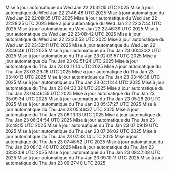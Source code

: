 Mise à jour automatique du Wed Jan 22 21:32:15 UTC 2025
Mise à jour automatique du Wed Jan 22 21:46:48 UTC 2025
Mise à jour automatique du Wed Jan 22 22:08:35 UTC 2025
Mise à jour automatique du Wed Jan 22 22:28:25 UTC 2025
Mise à jour automatique du Wed Jan 22 22:37:44 UTC 2025
Mise à jour automatique du Wed Jan 22 22:46:39 UTC 2025
Mise à jour automatique du Wed Jan 22 23:08:42 UTC 2025
Mise à jour automatique du Wed Jan 22 23:23:53 UTC 2025
Mise à jour automatique du Wed Jan 22 23:32:11 UTC 2025
Mise à jour automatique du Wed Jan 22 23:46:46 UTC 2025
Mise à jour automatique du Thu Jan 23 00:43:32 UTC 2025
Mise à jour automatique du Thu Jan 23 02:03:57 UTC 2025
Mise à jour automatique du Thu Jan 23 02:51:24 UTC 2025
Mise à jour automatique du Thu Jan 23 03:11:14 UTC 2025
Mise à jour automatique du Thu Jan 23 03:29:16 UTC 2025
Mise à jour automatique du Thu Jan 23 03:40:13 UTC 2025
Mise à jour automatique du Thu Jan 23 03:46:38 UTC 2025
Mise à jour automatique du Thu Jan 23 04:11:44 UTC 2025
Mise à jour automatique du Thu Jan 23 04:30:32 UTC 2025
Mise à jour automatique du Thu Jan 23 04:46:55 UTC 2025
Mise à jour automatique du Thu Jan 23 05:09:34 UTC 2025
Mise à jour automatique du Thu Jan 23 05:28:20 UTC 2025
Mise à jour automatique du Thu Jan 23 05:37:27 UTC 2025
Mise à jour automatique du Thu Jan 23 05:46:37 UTC 2025
Mise à jour automatique du Thu Jan 23 06:13:13 UTC 2025
Mise à jour automatique du Thu Jan 23 06:34:54 UTC 2025
Mise à jour automatique du Thu Jan 23 06:48:15 UTC 2025
Mise à jour automatique du Thu Jan 23 07:09:19 UTC 2025
Mise à jour automatique du Thu Jan 23 07:26:02 UTC 2025
Mise à jour automatique du Thu Jan 23 07:33:14 UTC 2025
Mise à jour automatique du Thu Jan 23 07:46:52 UTC 2025
Mise à jour automatique du Thu Jan 23 08:12:40 UTC 2025
Mise à jour automatique du Thu Jan 23 08:32:08 UTC 2025
Mise à jour automatique du Thu Jan 23 08:47:08 UTC 2025
Mise à jour automatique du Thu Jan 23 09:10:11 UTC 2025
Mise à jour automatique du Thu Jan 23 09:27:40 UTC 2025
